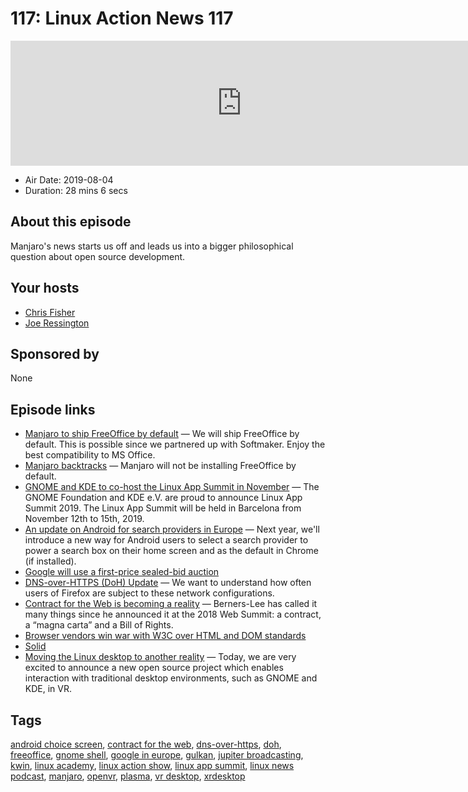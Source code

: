 # 117: Linux Action News 117

<iframe src="https://player.fireside.fm/v2/DAcK9LdX+sb4AkzzU?theme=dark" width="740" height="200" frameborder="0" scrolling="no"></iframe>

* Air Date: 2019-08-04
* Duration: 28 mins 6 secs

## About this episode


Manjaro's news starts us off and leads us into a bigger philosophical question about open source development. 

## Your hosts
* [Chris Fisher](https://linuxactionnews.com/hosts/chris)
* [Joe Ressington](https://linuxactionnews.com/hosts/joe)

## Sponsored by

None



## Episode links

  * [Manjaro to ship FreeOffice by default](https://forum.manjaro.org/t/testing-update-2019-07-29-kernels-xfce-4-14-pre3-haskell/96690 "Manjaro to ship FreeOffice by default") — We will ship FreeOffice by default. This is possible since we partnered up with Softmaker. Enjoy the best compatibility to MS Office.
  * [Manjaro backtracks](https://forum.manjaro.org/t/about-freeoffice-its-not-being-installed-by-default/97297 "Manjaro backtracks") — Manjaro will not be installing FreeOffice by default.
  * [GNOME and KDE to co-host the Linux App Summit in November](https://www.mail-archive.com/kde-announce@kde.org/msg00361.html "GNOME and KDE to co-host the Linux App Summit in November") — The GNOME Foundation and KDE e.V. are proud to announce Linux App Summit 2019. The Linux App Summit will be held in Barcelona from November 12th to 15th, 2019. 
  * [An update on Android for search providers in Europe](https://blog.google/around-the-globe/google-europe/update-android-search-providers-europe/ "An update on Android for search providers in Europe") — Next year, we'll introduce a new way for Android users to select a search provider to power a search box on their home screen and as the default in Chrome (if installed). 
  * [Google will use a first-price sealed-bid auction](https://www.android.com/choicescreen/ "Google will use a first-price sealed-bid auction")
  * [DNS-over-HTTPS (DoH) Update](https://blog.mozilla.org/futurereleases/2019/07/31/dns-over-https-doh-update-detecting-managed-networks-and-user-choice/ "DNS-over-HTTPS \(DoH\) Update") — We want to understand how often users of Firefox are subject to these network configurations.
  * [Contract for the Web is becoming a reality](https://sdtimes.com/softwaredev/contract-for-the-web-is-becoming-a-reality/ "Contract for the Web is becoming a reality") — Berners-Lee has called it many things since he announced it at the 2018 Web Summit: a contract, a “magna carta” and a Bill of Rights. 
  * [Browser vendors win war with W3C over HTML and DOM standards](https://www.zdnet.com/article/browser-vendors-win-war-with-w3c-over-html-and-dom-standards/ "Browser vendors win war with W3C over HTML and DOM standards")
  * [Solid](https://solid.inrupt.com/ "Solid")
  * [Moving the Linux desktop to another reality](https://www.collabora.com/news-and-blog/news-and-events/moving-the-linux-desktop-to-another-reality.html "Moving the Linux desktop to another reality") — Today, we are very excited to announce a new open source project which enables interaction with traditional desktop environments, such as GNOME and KDE, in VR. 



## Tags

[android choice screen](https://linuxactionnews.com/tags/android%20choice%20screen), [contract for the web](https://linuxactionnews.com/tags/contract%20for%20the%20web), [dns-over-https](https://linuxactionnews.com/tags/dns-over-https), [doh](https://linuxactionnews.com/tags/doh), [freeoffice](https://linuxactionnews.com/tags/freeoffice), [gnome shell](https://linuxactionnews.com/tags/gnome%20shell), [google in europe](https://linuxactionnews.com/tags/google%20in%20europe), [gulkan](https://linuxactionnews.com/tags/gulkan), [jupiter broadcasting](https://linuxactionnews.com/tags/jupiter%20broadcasting), [kwin](https://linuxactionnews.com/tags/kwin), [linux academy](https://linuxactionnews.com/tags/linux%20academy), [linux action show](https://linuxactionnews.com/tags/linux%20action%20show), [linux app summit](https://linuxactionnews.com/tags/linux%20app%20summit), [linux news podcast](https://linuxactionnews.com/tags/linux%20news%20podcast), [manjaro](https://linuxactionnews.com/tags/manjaro), [openvr](https://linuxactionnews.com/tags/openvr), [plasma](https://linuxactionnews.com/tags/plasma), [vr desktop](https://linuxactionnews.com/tags/vr%20desktop), [xrdesktop](https://linuxactionnews.com/tags/xrdesktop)
